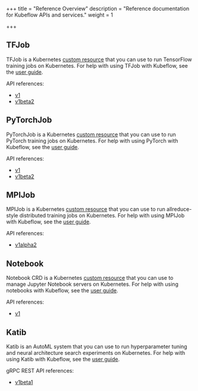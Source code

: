 +++
title = "Reference Overview"
description = "Reference documentation for Kubeflow APIs and services."
weight = 1

                    
+++

<a id="tfjob"></a>
## TFJob

TFJob is a Kubernetes
[custom resource](https://kubernetes.io/docs/concepts/extend-kubernetes/api-extension/custom-resources/)
that you can use to run TensorFlow training jobs on Kubernetes. For help with
using TFJob with Kubeflow, see the [user guide](/docs/components/tftraining/).

API references:

  * [v1](/docs/reference/tfjob/v1/tensorflow/)
  * [v1beta2](/docs/reference/tfjob/v1beta2/tensorflow/)

<a id="pytorchjob"></a>
## PyTorchJob

PyTorchJob is a Kubernetes
[custom resource](https://kubernetes.io/docs/concepts/extend-kubernetes/api-extension/custom-resources/)
that you can use to run PyTorch training jobs on Kubernetes. For help with
using PyTorch with Kubeflow, see the [user guide](/docs/components/pytorch/).

API references:

  * [v1](/docs/reference/pytorchjob/v1/pytorch/)
  * [v1beta2](/docs/reference/pytorchjob/v1beta2/pytorch/)

<a id="mpijob">

## MPIJob

MPIJob is a Kubernetes
[custom resource](https://kubernetes.io/docs/concepts/extend-kubernetes/api-extension/custom-resources/)
that you can use to run allreduce-style distributed training jobs on Kubernetes. For help with
using MPIJob with Kubeflow, see the [user guide](/docs/components/mpi/).

API references:

  * [v1alpha2](/docs/reference/mpijob/v1alpha2/mpi/)

<a id="notebook-crd">

## Notebook

Notebook CRD is a Kubernetes
[custom resource](https://kubernetes.io/docs/concepts/extend-kubernetes/api-extension/custom-resources/)
that you can use to manage Jupyter Notebook servers on Kubernetes. For help with
using notebooks with Kubeflow, see the [user guide](/docs/components/notebooks/).

API references:

  * [v1](/docs/reference/notebook/v1/)

<a id="katib">

## Katib

Katib is an AutoML system that you can use to run hyperparameter tuning and neural architecture search 
experiments on Kubernetes. For help with using Katib with Kubeflow, see the [user guide](/docs/components/katib/).

gRPC REST API references:

  * [v1beta1](/docs/reference/katib/v1beta1/katib/)